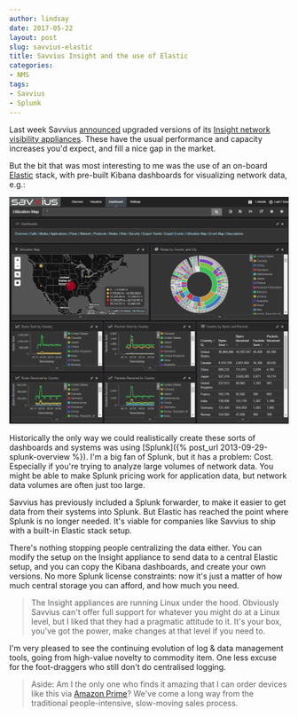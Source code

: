 ```yaml
---
author: lindsay
date: 2017-05-22
layout: post
slug: savvius-elastic
title: Savvius Insight and the use of Elastic
categories:
- NMS
tags:
- Savvius
- Splunk
---
```


Last week Savvius [announced](https://www.savvius.com/company/news/press_release/2017-05-16) upgraded versions of its [Insight network visibility appliances](https://www.savvius.com/products/network_visibility_performance_diagnostics/savvius_insight). These have the usual performance and capacity increases you'd expect, and fill a nice gap in the market.

But the bit that was most interesting to me was the use of an on-board [Elastic](https://www.elastic.co) stack, with pre-built Kibana dashboards for visualizing network data, e.g.:

![Savvius Insight Kibana Dashboard](/assets/2017/05/savvius_insight_dashboard.png)

Historically the only way we could realistically create these sorts of dashboards and systems was using [Splunk]({% post_url 2013-09-29-splunk-overview %}). I'm a big fan of Splunk, but it has a problem: Cost. Especially if you're trying to analyze large volumes of network data. You might be able to make Splunk pricing work for application data, but network data volumes are often just too large.

Savvius has previously included a Splunk forwarder, to make it easier to get data from their systems into Splunk. But Elastic has reached the point where Splunk is no longer needed. It's viable for companies like Savvius to ship with a built-in Elastic stack setup.

There's nothing stopping people centralizing the data either. You can modify the setup on the Insight appliance to send data to a central Elastic setup, and you can copy the Kibana dashboards, and create your own versions. No more Splunk license constraints: now it's just a matter of how much central storage you can afford, and how much you need.

> The Insight appliances are running Linux under the hood. Obviously Savvius can't offer full support for whatever you might do at a Linux level, but I liked that they had a pragmatic attitude to it. It's your box, you've got the power, make changes at that level if you need to.

I'm very pleased to see the continuing evolution of log &amp; data management tools, going from high-value novelty to commodity item. One less excuse for the foot-draggers who still don't do centralised logging.

> Aside: Am I the only one who finds it amazing that I can order devices like this via [Amazon Prime](https://www.amazon.com/Savvius-Insight-Network-Monitoring-Appliance/dp/B016APSVP4/ref=sr_1_3?ie=UTF8&qid=1495418623&sr=8-3&keywords=savvius)? We've come a long way from the traditional people-intensive, slow-moving sales process. 
